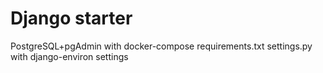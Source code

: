 # Django starter

PostgreSQL+pgAdmin with docker-compose
requirements.txt
settings.py with django-environ settings
